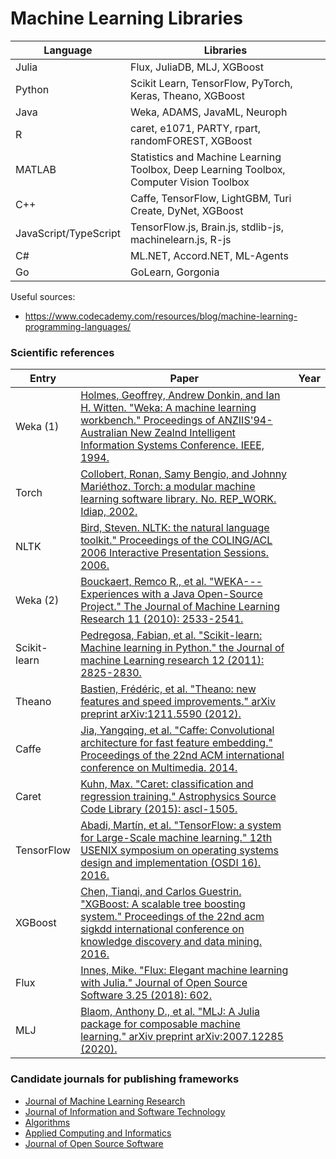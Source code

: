 # Machine Learning Libraries

| Language  | Libraries |
| ------------- | ------------- |
| Julia  | Flux, JuliaDB, MLJ, XGBoost  |
| Python    |    Scikit Learn, TensorFlow, PyTorch, Keras, Theano, XGBoost    |
| Java    |    Weka, ADAMS, JavaML, Neuroph    |
| R    |    caret, e1071, PARTY, rpart, randomFOREST, XGBoost    |
| MATLAB    |    Statistics and Machine Learning Toolbox, Deep Learning Toolbox, Computer Vision Toolbox    |
| C++    |    Caffe, TensorFlow, LightGBM, Turi Create, DyNet, XGBoost    |
| JavaScript/TypeScript    |    TensorFlow.js, Brain.js, stdlib-js, machinelearn.js, R-js    |
| C#    |    ML.NET, Accord.NET, ML-Agents    |
| Go    |    GoLearn, Gorgonia    |

Useful sources:
- https://www.codecademy.com/resources/blog/machine-learning-programming-languages/
		
### Scientific references

| Entry  | Paper | Year |
| ------------- | ------------- | ------------- |
| Weka (1) |	[Holmes, Geoffrey, Andrew Donkin, and Ian H. Witten. "Weka: A machine learning workbench." Proceedings of ANZIIS'94-Australian New Zealnd Intelligent Information Systems Conference. IEEE, 1994.](https://researchcommons.waikato.ac.nz/bitstream/handle/10289/1138/uow-cs-wp-1994-09.pdf?sequence=1)	|		|	1994	|
| Torch |	[Collobert, Ronan, Samy Bengio, and Johnny Mariéthoz. Torch: a modular machine learning software library. No. REP_WORK. Idiap, 2002.](https://infoscience.epfl.ch/record/82802/files/rr02-46.pdf)	|		|	2002	|
| NLTK |	[Bird, Steven. NLTK: the natural language toolkit." Proceedings of the COLING/ACL 2006 Interactive Presentation Sessions. 2006.](https://aclanthology.org/P06-4018.pdf)	|		|	2006	|
| Weka (2) |	[Bouckaert, Remco R., et al. "WEKA---Experiences with a Java Open-Source Project." The Journal of Machine Learning Research 11 (2010): 2533-2541.](https://www.jmlr.org/papers/volume11/bouckaert10a/bouckaert10a.pdf)	|		|	2010	|
| Scikit-learn |	[Pedregosa, Fabian, et al. "Scikit-learn: Machine learning in Python." the Journal of machine Learning research 12 (2011): 2825-2830.](https://www.jmlr.org/papers/volume12/pedregosa11a/pedregosa11a.pdf)	|		|	2011	|
| Theano |	[Bastien, Frédéric, et al. "Theano: new features and speed improvements." arXiv preprint arXiv:1211.5590 (2012).](https://citeseerx.ist.psu.edu/document?repid=rep1&type=pdf&doi=71fd0f03a01cf8adb4919d2b1fe7b0a25ad0ca90)	|		|	2012	|
| Caffe |	[Jia, Yangqing, et al. "Caffe: Convolutional architecture for fast feature embedding." Proceedings of the 22nd ACM international conference on Multimedia. 2014.](https://arxiv.org/pdf/1408.5093)	|		|	2014	|
| Caret |	[Kuhn, Max. "Caret: classification and regression training." Astrophysics Source Code Library (2015): ascl-1505.](https://ui.adsabs.harvard.edu/abs/2015ascl.soft05003K/abstract)	|		|	2015	|
| TensorFlow |	[Abadi, Martín, et al. "TensorFlow: a system for Large-Scale machine learning." 12th USENIX symposium on operating systems design and implementation (OSDI 16). 2016.](https://www.usenix.org/system/files/conference/osdi16/osdi16-abadi.pdf)	|		|	2016	|
| XGBoost |	[Chen, Tianqi, and Carlos Guestrin. "XGBoost: A scalable tree boosting system." Proceedings of the 22nd acm sigkdd international conference on knowledge discovery and data mining. 2016.](https://dl.acm.org/doi/pdf/10.1145/2939672.2939785)	|		|	2016	|
| Flux |	[Innes, Mike. "Flux: Elegant machine learning with Julia." Journal of Open Source Software 3.25 (2018): 602.](https://joss.theoj.org/papers/10.21105/joss.00602.pdf)	|		|	2018	|
| MLJ |	[Blaom, Anthony D., et al. "MLJ: A Julia package for composable machine learning." arXiv preprint arXiv:2007.12285 (2020).](https://arxiv.org/pdf/2007.12285)	|		|	2020	|

### Candidate journals for publishing frameworks

- [Journal of Machine Learning Research](https://www.scimagojr.com/journalsearch.php?q=20969&tip=sid&clean=0)
- [Journal of Information and Software Technology](https://www.scimagojr.com/journalsearch.php?q=18732&tip=sid&clean=0)
- [Algorithms](https://www.scimagojr.com/journalsearch.php?q=21100199795&tip=sid&clean=0)
- [Applied Computing and Informatics](https://www.scimagojr.com/journalsearch.php?q=21100862637&tip=sid&clean=0)
- [Journal of Open Source Software](https://joss.theoj.org/)
